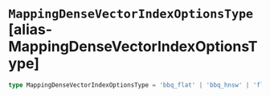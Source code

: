 # `MappingDenseVectorIndexOptionsType` [alias-MappingDenseVectorIndexOptionsType]
```typescript
type MappingDenseVectorIndexOptionsType = 'bbq_flat' | 'bbq_hnsw' | 'flat' | 'hnsw' | 'int4_flat' | 'int4_hnsw' | 'int8_flat' | 'int8_hnsw';
```
